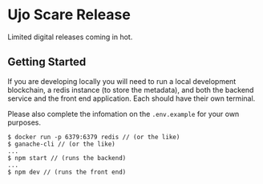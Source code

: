 # Ujo Scare Release

Limited digital releases coming in hot.

## Getting Started

If you are developing locally you will need to run a local development blockchain, a redis instance (to store the metadata), and both the backend service and the front end application. Each should have their own terminal.

Please also complete the infomation on the `.env.example` for your own purposes.

```
$ docker run -p 6379:6379 redis // (or the like)
$ ganache-cli // (or the like)
...
$ npm start // (runs the backend)
...
$ npm dev // (runs the front end)
```

